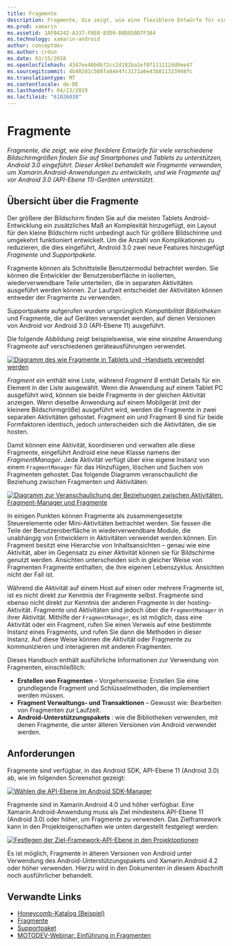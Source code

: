 ```yaml
---
title: Fragmente
description: Fragmente, die zeigt, wie eine flexiblere Entwürfe für viele verschiedene Bildschirmgrößen finden Sie auf Smartphones und Tablets zu unterstützen, Android 3.0 eingeführt. Dieser Artikel behandelt wie Fragmente verwenden, um Xamarin.Android-Anwendungen zu entwickeln, und wie Fragmente auf vor Android 3.0 (API-Ebene 11)-Geräten unterstützt.
ms.prod: xamarin
ms.assetid: 1AFB4242-A337-F8E0-83D9-B8D850D7F384
ms.technology: xamarin-android
author: conceptdev
ms.author: crdun
ms.date: 03/15/2018
ms.openlocfilehash: 4347ee40b0b72cc2d182ba1ef8f111212dd0ee47
ms.sourcegitcommit: 4b402d1c508fa84e4fc3171a6e43b811323948fc
ms.translationtype: MT
ms.contentlocale: de-DE
ms.lasthandoff: 04/23/2019
ms.locfileid: "61026038"
---
```

# <a name="fragments"></a>Fragmente

_Fragmente, die zeigt, wie eine flexiblere Entwürfe für viele verschiedene Bildschirmgrößen finden Sie auf Smartphones und Tablets zu unterstützen, Android 3.0 eingeführt. Dieser Artikel behandelt wie Fragmente verwenden, um Xamarin.Android-Anwendungen zu entwickeln, und wie Fragmente auf vor Android 3.0 (API-Ebene 11)-Geräten unterstützt._

## <a name="fragments-overview"></a>Übersicht über die Fragmente

Der größere der Bildschirm finden Sie auf die meisten Tablets Android-Entwicklung ein zusätzliches Maß an Komplexität hinzugefügt, ein Layout für den kleine Bildschirm nicht unbedingt auch für größere Bildschirme und umgekehrt funktioniert entwickelt. Um die Anzahl von Komplikationen zu reduzieren, die dies eingeführt, Android 3.0 zwei neue Features hinzugefügt *Fragmente* und *Supportpakete*.

Fragmente können als Schnittstelle Benutzermodul betrachtet werden. Sie können die Entwickler der Benutzeroberfläche in isolierten, wiederverwendbare Teile unterteilen, die in separaten Aktivitäten ausgeführt werden können. Zur Laufzeit entscheidet der Aktivitäten können entweder der Fragmente zu verwenden.

Supportpakete aufgerufen wurden ursprünglich *Kompatibilität Bibliotheken* und Fragmente, die auf Geräten verwendet werden, auf denen Versionen von Android vor Android 3.0 (API-Ebene 11) ausgeführt.

Die folgende Abbildung zeigt beispielsweise, wie eine einzelne Anwendung Fragmente auf verschiedenen geräteausführungen verwendet.

[![Diagramm des wie Fragmente in Tablets und -Handsets verwendet werden](images/00.png)](images/00.png#lightbox)

*Fragment ein* enthält eine Liste, während *Fragment B* enthält Details für ein Element in der Liste ausgewählt. Wenn die Anwendung auf einem Tablet PC ausgeführt wird, können sie beide Fragmente in der gleichen Aktivität anzeigen. Wenn dieselbe Anwendung auf einem Mobilgerät (mit der kleinere Bildschirmgröße) ausgeführt wird, werden die Fragmente in zwei separaten Aktivitäten gehostet. Fragment ein und Fragment B sind für beide Formfaktoren identisch, jedoch unterscheiden sich die Aktivitäten, die sie hosten.

Damit können eine Aktivität, koordinieren und verwalten alle diese Fragmente, eingeführt Android eine neue Klasse namens der *FragmentManager*. Jede Aktivität verfügt über eine eigene Instanz von einem `FragmentManager` für das Hinzufügen, löschen und Suchen von Fragmenten gehostet. Das folgende Diagramm veranschaulicht die Beziehung zwischen Fragmenten und Aktivitäten:

[![Diagramm zur Veranschaulichung der Beziehungen zwischen Aktivitäten, Fragment-Manager und Fragmente](images/01.png)](images/01.png#lightbox)

In einigen Punkten können Fragmente als zusammengesetzte Steuerelemente oder Mini-Aktivitäten betrachtet werden. Sie fassen die Teile der Benutzeroberfläche in wiederverwendbare Module, die unabhängig von Entwicklern in Aktivitäten verwendet werden können. Ein Fragment besitzt eine Hierarchie von Inhaltsansichten – genau wie eine Aktivität, aber im Gegensatz zu einer Aktivität können sie für Bildschirme genutzt werden. Ansichten unterscheiden sich in gleicher Weise von Fragmenten Fragmente enthalten, die ihre eigenen Lebenszyklus. Ansichten nicht der Fall ist.

Während die Aktivität auf einem Host auf einen oder mehrere Fragmente ist, ist es nicht direkt zur Kenntnis der Fragmente selbst. Fragmente sind ebenso nicht direkt zur Kenntnis der anderen Fragmente in der hosting-Aktivität. Fragmente und Aktivitäten sind jedoch über die `FragmentManager` in ihrer Aktivität. Mithilfe der `FragmentManager`, es ist möglich, dass eine Aktivität oder ein Fragment, rufen Sie einen Verweis auf eine bestimmte Instanz eines Fragments, und rufen Sie dann die Methoden in dieser Instanz. Auf diese Weise können die Aktivität oder Fragmente zu kommunizieren und interagieren mit anderen Fragmenten.

Dieses Handbuch enthält ausführliche Informationen zur Verwendung von Fragmenten, einschließlich:

-   **Erstellen von Fragmenten** – Vorgehensweise: Erstellen Sie eine grundlegende Fragment und Schlüsselmethoden, die implementiert werden müssen.
-   **Fragment Verwaltungs- und Transaktionen** – Gewusst wie: Bearbeiten von Fragmenten zur Laufzeit.
-   **Android-Unterstützungspakets** : wie die Bibliotheken verwenden, mit denen Fragmente, die unter älteren Versionen von Android verwendet werden.


## <a name="requirements"></a>Anforderungen

Fragmente sind verfügbar, in das Android SDK, API-Ebene 11 (Android 3.0) ab, wie im folgenden Screenshot gezeigt:

[![Wählen die API-Ebene im Android SDK-Manager](images/02.png)](images/02.png#lightbox)

Fragmente sind in Xamarin.Android 4.0 und höher verfügbar. Eine Xamarin.Android-Anwendung muss als Ziel mindestens API-Ebene 11 (Android 3.0) oder höher, um Fragmente zu verwenden. Das Zielframework kann in den Projekteigenschaften wie unten dargestellt festgelegt werden:

[![Festlegen der Ziel-Framework-API-Ebene in den Projektoptionen](images/03-sml.png)](images/03.png#lightbox)

Es ist möglich, Fragmente in älteren Versionen von Android unter Verwendung des Android-Unterstützungspakets und Xamarin.Android 4.2 oder höher verwenden. Hierzu wird in den Dokumenten in diesem Abschnitt noch ausführlicher behandelt.


## <a name="related-links"></a>Verwandte Links

- [Honeycomb-Katalog (Beispiel)](https://developer.xamarin.com/samples/monodroid/HoneycombGallery)
- [Fragmente](https://developer.android.com/guide/topics/fundamentals/fragments.html)
- [Supportpaket](https://developer.android.com/sdk/compatibility-library.html)
- [MOTODEV-Webinar: Einführung in Fragmenten](http://motodev.adobeconnect.com/p9h1aqk3ttn/)
